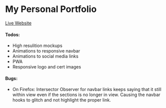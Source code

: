 # My Personal Portfolio

[Live Website](http://www.rodrigocoto.com)

#### Todos:

- High resulition mockups
- Animations to responsive navbar
- Animations to social media links
- PWA
- Responsive logo and cert images

#### Bugs:

- On Firefox: Intersector Observer for navbar links keeps saying that it still within view even if the sections is no longer in view. Causing the navbar hooks to glitch and not highlight the proper link.
